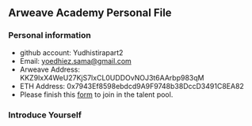 ## Arweave Academy Personal File

### Personal information

- github account: Yudhistirapart2
- Email: yoedhiez.sama@gmail.com
- Arweave Address: KKZ9IxX4WeU27KjS7lxCL0UDDOvNOJ3t6AArbp983qM
- ETH Address: 0x7943Ef8598ebdcd9A9F9748b38DccD3491C8EA82
- Please finish this [form](https://docs.google.com/forms/d/e/1FAIpQLSfWA5fIIcBgmRppm3jNz5vmf9Mai_QMVil-2pO4r7YKn_Zhtw/viewform?usp=sf_link) to join in the talent pool.

### Introduce Yourself
